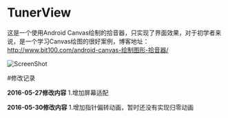 # TunerView

这是一个使用Android Canvas绘制的拾音器，只实现了界面效果，对于初学者来说，是一个学习Canvas绘图的很好案例，博客地址：http://www.bit100.com/android-canvas-绘制图形-拾音器/

 ![ScreenShot](http://www.bit100.com/.zhongzilu/image/TunerView_preview.png)

#修改记录 

**2016-05-27修改内容**
1.增加屏幕适配

**2016-05-30修改内容**
1.增加指针偏转动画，暂时还没有实现归零动画
